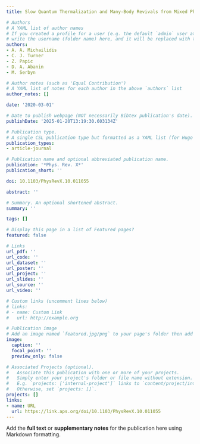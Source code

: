 ```yaml
---
title: Slow Quantum Thermalization and Many-Body Revivals from Mixed Phase Space

# Authors
# A YAML list of author names
# If you created a profile for a user (e.g. the default `admin` user at `content/authors/admin/`), 
# write the username (folder name) here, and it will be replaced with their full name and linked to their profile.
authors:
- A. A. Michailidis
- C. J. Turner
- Z. Papic
- D. A. Abanin
- M. Serbyn

# Author notes (such as 'Equal Contribution')
# A YAML list of notes for each author in the above `authors` list
author_notes: []

date: '2020-03-01'

# Date to publish webpage (NOT necessarily Bibtex publication's date).
publishDate: '2025-01-20T13:19:30.603134Z'

# Publication type.
# A single CSL publication type but formatted as a YAML list (for Hugo requirements).
publication_types:
- article-journal

# Publication name and optional abbreviated publication name.
publication: '*Phys. Rev. X*'
publication_short: ''

doi: 10.1103/PhysRevX.10.011055

abstract: ''

# Summary. An optional shortened abstract.
summary: ''

tags: []

# Display this page in a list of Featured pages?
featured: false

# Links
url_pdf: ''
url_code: ''
url_dataset: ''
url_poster: ''
url_project: ''
url_slides: ''
url_source: ''
url_video: ''

# Custom links (uncomment lines below)
# links:
# - name: Custom Link
#   url: http://example.org

# Publication image
# Add an image named `featured.jpg/png` to your page's folder then add a caption below.
image:
  caption: ''
  focal_point: ''
  preview_only: false

# Associated Projects (optional).
#   Associate this publication with one or more of your projects.
#   Simply enter your project's folder or file name without extension.
#   E.g. `projects: ['internal-project']` links to `content/project/internal-project/index.md`.
#   Otherwise, set `projects: []`.
projects: []
links:
- name: URL
  url: https://link.aps.org/doi/10.1103/PhysRevX.10.011055
---
```


Add the **full text** or **supplementary notes** for the publication here using Markdown formatting.

